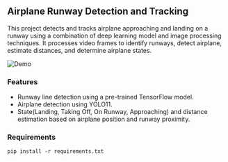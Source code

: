 ## Airplane Runway Detection and Tracking
This project detects and tracks airplane approaching and landing on a runway using a combination of deep learning model and image processing techniques. It processes video frames to identify runways, detect airplane, estimate distances, and determine airplane states. 

![Demo](https://github.com/user-attachments/assets/25c9f387-a1da-4b7a-8887-435a03b435d0)

### Features
- Runway line detection using a pre-trained TensorFlow model.
- Airplane detection using YOLO11.
- State(Landing, Taking Off, On Runway, Approaching) and distance estimation based on airplane position and runway proximity.

 
### Requirements
````
pip install -r requirements.txt
````